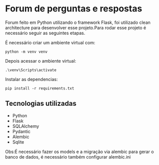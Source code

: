 # Forum de perguntas e respostas
Forum feito em Python utilizando o framework Flask, foi utilizado clean architecture para desenvolver esse projeto.Para rodar esse projeto é necessário seguir as seguintes etapas. 

É necessário criar um ambiente virtual com:
``` 
python -m venv venv
```
Depois acessar o ambiente virtual:
```
.\venv\Scripts\activate
```
Instalar as dependencias:
```
pip install -r requirements.txt
```

## Tecnologias utilizadas

<ul>
  <li>Python</li>
  <li>Flask</li>
  <li>SQLAlchemy</li>
  <li>Pydantic</li>
  <li>Alembic</li>
  <li>Sqlite</li>
</ul>

Obs:É necessário fazer os models e a migração via alembic para gerar o banco de dados, é necessário também configurar alembic.ini
